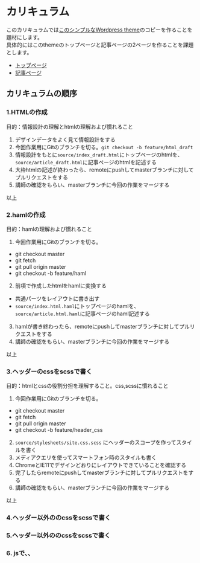 # カリキュラム

このカリキュラムでは<a href="http://themes.elmastudio.de/tatami/">このシンプルなWordpress theme</a>のコピーを作ることを題材にします。<br>
具体的にはこのthemeのトップページと記事ページの2ページを作ることを課題とします。

- <a href="http://themes.elmastudio.de/tatami/" target="_blank">トップページ</a>
- <a href="http://themes.elmastudio.de/tatami/2012/12/12/tatami-premium-wordpress-theme/" target="_blank">記事ページ</a>

## カリキュラムの順序

### 1.HTMLの作成

目的：情報設計の理解とhtmlの理解および慣れること

1. デザインデータをよく見て情報設計をする
2. 今回作業用にGitのブランチを切る。`git checkout -b feature/html_draft`
3. 情報設計をもとに`source/index_draft.html`にトップページのhtmlを、 `source/article_draft.html`に記事ページのhtmlを記述する
4. 大枠htmlの記述が終わったら、remoteにpushしてmasterブランチに対してプルリクエストをする
5. 講師の確認をもらい、masterブランチに今回の作業をマージする

以上

### 2.hamlの作成

目的：hamlの理解および慣れること

1. 今回作業用にGitのブランチを切る。
 - git checkout master
 - git fetch
 - git pull origin master
 - git checkout -b feature/haml
2. 前項で作成したhtmlをhamlに変換する
 - 共通パーツをレイアウトに書き出す
 - `source/index.html.haml`にトップページのhamlを、 `source/article.html.haml`に記事ページのhaml記述する
3. hamlが書き終わったら、remoteにpushしてmasterブランチに対してプルリクエストをする
4. 講師の確認をもらい、masterブランチに今回の作業をマージする

以上

### 3.ヘッダーのcssをscssで書く

目的：htmlとcssの役割分担を理解すること。css,scssに慣れること

1. 今回作業用にGitのブランチを切る。
 - git checkout master
 - git fetch
 - git pull origin master
 - git checkout -b feature/header_css
2. `source/stylesheets/site.css.scss` にヘッダーのスコープを作ってスタイルを書く
3. メディアクエリを使ってスマートフォン時のスタイルも書く
4. ChromeとIE11でデザインどおりにレイアウトできていることを確認する
5. 完了したらremoteにpushしてmasterブランチに対してプルリクエストをする
6. 講師の確認をもらい、masterブランチに今回の作業をマージする

以上

### 4.ヘッダー以外ののcssをscssで書く

### 5.ヘッダー以外ののcssをscssで書く

### 6. jsで、、








